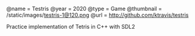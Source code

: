 @name = Testris
@year = 2020
@type = Game
@thumbnail = /static/images/testris-1@120.png
@url = http://github.com/ktravis/testris

Practice implementation of Tetris in C++ with SDL2
